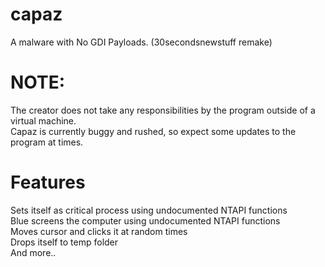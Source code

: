 # capaz
A malware with No GDI Payloads. (30secondsnewstuff remake)

# NOTE:
The creator does not take any responsibilities by the program outside of a virtual machine.<br>
Capaz is currently buggy and rushed, so expect some updates to the program at times.

# Features
Sets itself as critical process using undocumented NTAPI functions<br>
Blue screens the computer using undocumented NTAPI functions<br>
Moves cursor and clicks it at random times<br>
Drops itself to temp folder<br>
And more..
